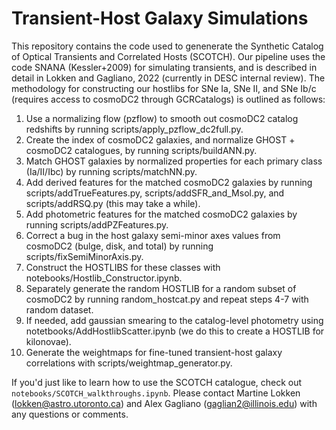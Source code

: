 # Transient-Host Galaxy Simulations
This repository contains the code used to genenerate the Synthetic Catalog of Optical Transients and Correlated Hosts (SCOTCH). Our pipeline uses the code SNANA (Kessler+2009) for simulating transients, and is described in detail in Lokken and Gagliano, 2022 (currently in DESC internal review). The methodology for constructing our hostlibs for SNe Ia, SNe II, and SNe Ib/c (requires access to cosmoDC2 through GCRCatalogs) is outlined as follows:

1. Use a normalizing flow (pzflow) to smooth out cosmoDC2 catalog redshifts by running scripts/apply_pzflow_dc2full.py.
2. Create the index of cosmoDC2 galaxies, and normalize GHOST + cosmoDC2 catalogues, by running scripts/buildANN.py.
3. Match GHOST galaxies by normalized properties for each primary class (Ia/II/Ibc) by running scripts/matchNN.py.
4. Add derived features for the matched cosmoDC2 galaxies by running scripts/addTrueFeatures.py, scripts/addSFR_and_Msol.py, and scripts/addRSQ.py (this may take a while).
5. Add photometric features for the matched cosmoDC2 galaxies by running scripts/addPZFeatures.py.
6. Correct a bug in the host galaxy semi-minor axes values from cosmoDC2 (bulge, disk, and total) by running scripts/fixSemiMinorAxis.py.
7. Construct the HOSTLIBS for these classes with notebooks/Hostlib_Constructor.ipynb.
8. Separately generate the random HOSTLIB for a random subset of cosmoDC2 by running random_hostcat.py and repeat steps 4-7 with random dataset. 
9. If needed, add gaussian smearing to the catalog-level photometry using notetbooks/AddHostlibScatter.ipynb (we do this to create a HOSTLIB for kilonovae).
10. Generate the weightmaps for fine-tuned transient-host galaxy correlations with scripts/weightmap_generator.py.

If you'd just like to learn how to use the SCOTCH catalogue, check out `notebooks/SCOTCH_walkthroughs.ipynb`. Please contact Martine Lokken (lokken@astro.utoronto.ca) and Alex Gagliano (gaglian2@illinois.edu) with any questions or comments.
